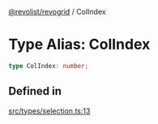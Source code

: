 [@revolist/revogrid](README.md) / ColIndex

# Type Alias: ColIndex

```ts
type ColIndex: number;
```

## Defined in

[src/types/selection.ts:13](https://github.com/revolist/revogrid/blob/93978cbf92b3c4002586c5528517b1ce86d856d9/src/types/selection.ts#L13)
